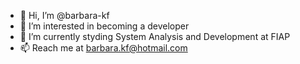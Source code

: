 - 👋 Hi, I’m @barbara-kf
- 👀 I’m interested in becoming a developer
- 🌱 I’m currently styding System Analysis and Development at FIAP
- 📫 Reach me at barbara.kf@hotmail.com

<!---
barbara-kf/barbara-kf is a ✨ special ✨ repository because its `README.md` (this file) appears on your GitHub profile.
You can click the Preview link to take a look at your changes.
--->
